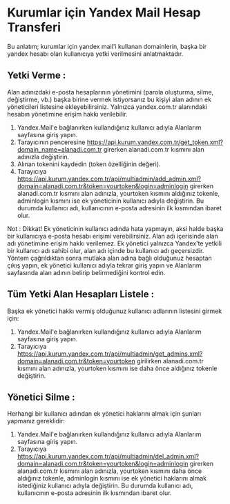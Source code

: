 # Kurumlar için Yandex Mail Hesap Transferi

Bu anlatım; kurumlar için yandex mail'i kullanan domainlerin, başka bir yandex hesabı olan kullanıcıya yetki verilmesini anlatmaktadır.

## Yetki Verme :

Alan adınızdaki e-posta hesaplarının yönetimini (parola oluşturma, silme, değiştirme, vb.) başka birine vermek istiyorsanız bu kişiyi alan adının ek yöneticileri listesine ekleyebilirsiniz. Yalnızca yandex.com.tr alanındaki hesabın yönetimine erişim hakkı verilebilir.

1. Yandex.Mail'e bağlanırken kullandığınız kullanıcı adıyla Alanlarım sayfasına giriş yapın.
2. Tarayıcının penceresine https://api.kurum.yandex.com.tr/get_token.xml?domain_name=alanadi.com.tr girerken alanadi.com.tr kısmını alan adınızla değiştirin.
3. Alınan tokenini kaydedin (token özelliğinin değeri).
4. Tarayıcıya https://api.kurum.yandex.com.tr/api/multiadmin/add_admin.xml?domain=alanadi.com.tr&token=yourtoken&login=adminlogin girerken alanadi.com.tr kısmını alan adınızla, yourtoken kısmını aldığınız tokenle, adminlogin kısmını ise ek yöneticinin kullanıcı adıyla değiştirin. Bu durumda kullanıcı adı, kullanıcının e-posta adresinin ilk kısmından ibaret olur.

Not : Dikkat! Ek yöneticinin kullanıcı adında hata yapmayın, aksi halde başka bir kullanıcıya e-posta hesabı erişimi verebilirsiniz. Alan adı içerisinde alan adı yönetimine erişim hakkı verilemez. Ek yönetici yalnızca Yandex'te yetkili bir kullanıcı adı sahibi olur, alan adı içinde bu kullanıcı adı geçersizdir. Yöntem çağrıldıktan sonra mutlaka alan adına bağlı olduğunuz hesaptan çıkış yapın, ek yönetici kullanıcı adıyla tekrar giriş yapın ve Alanlarım sayfasında alan adının belirip belirmediğini kontrol edin.

## Tüm Yetki Alan Hesapları Listele :

Başka ek yönetici hakkı vermiş olduğunuz kullanıcı adlarının listesini girmek için:

1. Yandex.Mail'e bağlanırken kullandığınız kullanıcı adıyla Alanlarım sayfasına giriş yapın.
2. Tarayıcıya https://api.kurum.yandex.com.tr/api/multiadmin/get_admins.xml?domain=alanadi.com.tr&token=yourtoken girilirken alanadi.com.tr kısmını alan adınızla, yourtoken kısmını ise daha önce aldığınız tokenle değiştirin.


## Yönetici Silme :

Herhangi bir kullanıcı adından ek yönetici haklarını almak için şunları yapmanız gereklidir:

1. Yandex.Mail'e bağlanırken kullandığınız kullanıcı adıyla Alanlarım sayfasına giriş yapın.
2. Tarayıcıya https://api.kurum.yandex.com.tr/api/multiadmin/del_admin.xml?domain=alanadi.com.tr&token=yourtoken&login=adminlogin girerken alanadi.com.tr kısmını alan adınızla, yourtoken kısmını daha önce aldığınız tokenle, adminlogin kısmını ise ek yönetici haklarını almak istediğiniz kullanıcı adıyla değiştirin. Bu durumda kullanıcı adı, kullanıcının e-posta adresinin ilk kısmından ibaret olur.
